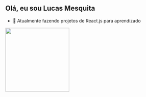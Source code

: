## Olá, eu sou Lucas Mesquita

- 🌱 Atualmente fazendo projetos de React.js para aprendizado

<a href="https://github.com/LucasMesquitaF/github-readme-stats">
 <img height=200 align="center" src="https://github-readme-stats-eight-gray-46.vercel.app/api?username=LucasMesquitaF&show_icons=true&theme=tokyonight&hide_border=true"/>
</a>

<a href="https://github.com/LucasMesquitaF/convoychat">
 <img height=200 align="center" src="https://github-readme-stats-eight-gray-46.vercel.app/api/top-langs/?username=LucasMesquitaF&layout=compact&show_icons=true&theme=tokyonight&langs_count=8&card_width=320&hide_border=true/>
</a>



